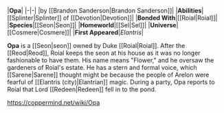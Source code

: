 |**Opa**|
|-|-|
|by [[Brandon Sanderson\|Brandon Sanderson]]|
|**Abilities**|[[Splinter\|Splinter]] of [[Devotion\|Devotion]]|
|**Bonded With**|[[Roial\|Roial]]|
|**Species**|[[Seon\|Seon]]|
|**Homeworld**|[[Sel\|Sel]]|
|**Universe**|[[Cosmere\|Cosmere]]|
|**First Appeared**|*Elantris*|

**Opa** is a [[Seon\|seon]] owned by Duke [[Roial\|Roial]].
After the [[Reod\|Reod]], Roial keeps the seon at his house as it was no longer fashionable to have them. His name means "Flower," and he oversaw the gardeners of Roial's estate. He has a stern and formal voice, which [[Sarene\|Sarene]] thought might be because the people of Arelon were fearful of [[Elantris (city)\|Elantrian]] magic.
During a party, Opa reports to Roial that Lord [[Redeen\|Redeen]] fell in to the pond.



https://coppermind.net/wiki/Opa